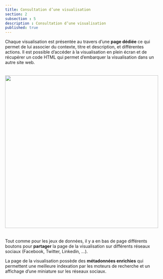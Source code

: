 ```yaml
---
title: Consultation d’une visualisation
section: 2
subsection : 5
description : Consultation d’une visualisation
published: true
---
```

Chaque visualisation est présentée au travers d’une **page dédiée** ce qui permet de lui associer du contexte, titre et description, et différentes actions. Il est possible d’accéder à la visualisation en plein écran et de récupérer un code HTML qui permet d’embarquer la visualisation dans un autre site web.

<img src="./images/functional-presentation/detail-visualisation.jpg"
     height="500" style="margin:20px auto;" />
     
Tout comme pour les jeux de données, il y a en bas de page différents boutons pour **partager** la page de la visualisation sur différents réseaux sociaux (Facebook, Twitter, Linkedin, ...).

La page de la visualisation possède des **métadonnées enrichies** qui permettent une meilleure indexation par les moteurs de recherche et un affichage d’une miniature sur les réseaux sociaux.
